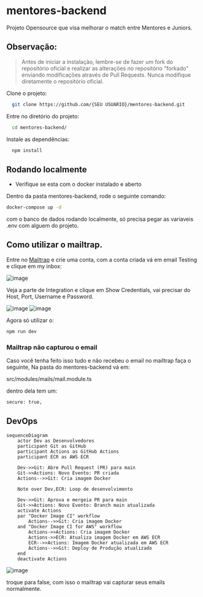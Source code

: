 # mentores-backend

Projeto Opensource que visa melhorar o match entre Mentores e Juniors.

## Observação:

>Antes de iniciar a instalação, lembre-se de fazer um fork do repositório oficial e realizar as alterações no repositório "forkado" enviando modificações através de Pull Requests. Nunca modifique diretamente o repositório oficial.


Clone o projeto:

```bash
  git clone https://github.com/{SEU USUARIO}/mentores-backend.git
```

Entre no diretório do projeto:

```bash
  cd mentores-backend/
```

Instale as dependências:

```bash
  npm install
```

## Rodando localmente

- Verifique se esta com o docker instalado e aberto

Dentro da pasta mentores-backend, rode o seguinte comando:

```bash
docker-compose up -d
```

com o banco de dados rodando localmente, só precisa pegar as variaveis .env com alguem do projeto.

## Como utilizar o mailtrap.

Entre no [Mailtrap](https://mailtrap.io) e crie uma conta, com a conta criada vá em email Testing e clique em my inbox:

![image](https://github.com/wendesongomes/mentores-backend/assets/82889172/f966d27c-6a13-4a7a-90c9-3b3a37500ae8)

Veja a parte de Integration e clique em Show Credentials, vai precisar do Host, Port, Username e Password.

![image](https://github.com/wendesongomes/mentores-backend/assets/82889172/efcbb466-69d9-4264-8553-4b73bfa13eb4)
![image](https://github.com/wendesongomes/mentores-backend/assets/82889172/c6b59518-f9a7-40d7-817e-d3c429e12fbe)

Agora só utilizar o:

```bash
npm run dev
```

### Mailtrap não capturou o email

Caso você tenha feito isso tudo e não recebeu o email no mailtrap faça o seguinte, Na pasta do mentores-backend vá em:

src/modules/mails/mail.module.ts

dentro dela tem um: 

```bash
secure: true,
```

## DevOps

```mermaid
sequenceDiagram
    actor Dev as Desenvolvedores
    participant Git as GitHub
    participant Actions as GitHub Actions
    participant ECR as AWS ECR

    Dev->>Git: Abre Pull Request (PR) para main
    Git->>Actions: Novo Evento: PR criada
    Actions-->>Git: Cria imagem Docker
    
    Note over Dev,ECR: Loop de desenvolvimento
    
    Dev->>Git: Aprova e mergeia PR para main
    Git->>Actions: Novo Evento: Branch main atualizada
    activate Actions
    par "Docker Image CI" workflow
        Actions-->>Git: Cria imagem Docker
    and "Docker Image CI for AWS" workflow
        Actions->>Actions: Cria imagem Docker
        Actions->>ECR: Atualiza imagem Docker em AWS ECR
        ECR-->>Actions: Imagem Docker atualizada em AWS ECR
        Actions-->>Git: Deploy de Produção atualizado
    end
    deactivate Actions
```

![image](https://github.com/wendesongomes/mentores-backend/assets/82889172/0386598d-5053-4189-9e9b-e7d1a4ef1655)


troque para false, com isso o mailtrap vai capturar seus emails normalmente.
